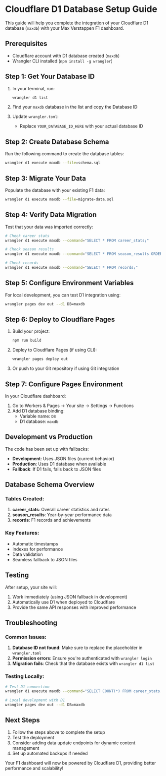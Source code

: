 # Cloudflare D1 Database Setup Guide

This guide will help you complete the integration of your Cloudflare D1 database (`maxdb`) with your Max Verstappen F1 dashboard.

## Prerequisites

- Cloudflare account with D1 database created (`maxdb`)
- Wrangler CLI installed (`npm install -g wrangler`)

## Step 1: Get Your Database ID

1. In your terminal, run:
   ```bash
   wrangler d1 list
   ```

2. Find your `maxdb` database in the list and copy the Database ID

3. Update `wrangler.toml`:
   - Replace `YOUR_DATABASE_ID_HERE` with your actual database ID

## Step 2: Create Database Schema

Run the following command to create the database tables:

```bash
wrangler d1 execute maxdb --file=schema.sql
```

## Step 3: Migrate Your Data

Populate the database with your existing F1 data:

```bash
wrangler d1 execute maxdb --file=migrate-data.sql
```

## Step 4: Verify Data Migration

Test that your data was imported correctly:

```bash
# Check career stats
wrangler d1 execute maxdb --command="SELECT * FROM career_stats;"

# Check season results
wrangler d1 execute maxdb --command="SELECT * FROM season_results ORDER BY season;"

# Check records
wrangler d1 execute maxdb --command="SELECT * FROM records;"
```

## Step 5: Configure Environment Variables

For local development, you can test D1 integration using:

```bash
wrangler pages dev out --d1 DB=maxdb
```

## Step 6: Deploy to Cloudflare Pages

1. Build your project:
   ```bash
   npm run build
   ```

2. Deploy to Cloudflare Pages (if using CLI):
   ```bash
   wrangler pages deploy out
   ```

3. Or push to your Git repository if using Git integration

## Step 7: Configure Pages Environment

In your Cloudflare dashboard:

1. Go to Workers & Pages → Your site → Settings → Functions
2. Add D1 database binding:
   - Variable name: `DB`
   - D1 database: `maxdb`

## Development vs Production

The code has been set up with fallbacks:

- **Development**: Uses JSON files (current behavior)
- **Production**: Uses D1 database when available
- **Fallback**: If D1 fails, falls back to JSON files

## Database Schema Overview

### Tables Created:

1. **career_stats**: Overall career statistics and rates
2. **season_results**: Year-by-year performance data
3. **records**: F1 records and achievements

### Key Features:

- Automatic timestamps
- Indexes for performance
- Data validation
- Seamless fallback to JSON files

## Testing

After setup, your site will:

1. Work immediately (using JSON fallback in development)
2. Automatically use D1 when deployed to Cloudflare
3. Provide the same API responses with improved performance

## Troubleshooting

### Common Issues:

1. **Database ID not found**: Make sure to replace the placeholder in `wrangler.toml`
2. **Permission errors**: Ensure you're authenticated with `wrangler login`
3. **Migration fails**: Check that the database exists with `wrangler d1 list`

### Testing Locally:

```bash
# Test D1 connection
wrangler d1 execute maxdb --command="SELECT COUNT(*) FROM career_stats;"

# Local development with D1
wrangler pages dev out --d1 DB=maxdb
```

## Next Steps

1. Follow the steps above to complete the setup
2. Test the deployment
3. Consider adding data update endpoints for dynamic content management
4. Set up automated backups if needed

Your F1 dashboard will now be powered by Cloudflare D1, providing better performance and scalability!
